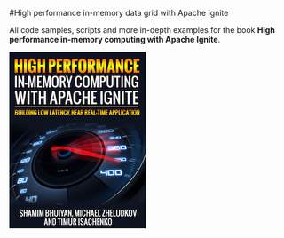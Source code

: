 #High performance in-memory data grid with Apache Ignite

All code samples, scripts and more in-depth examples for the book **High performance in-memory computing with Apache Ignite**.

[![alt text](/highperfomance-mini.jpg "book cover")](http://leanpub.com/ignite)
